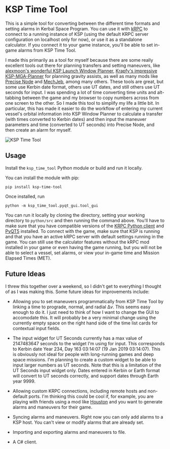 # KSP Time Tool

This is a simple tool for converting between the different time formats and setting alarms in Kerbal Space Program. You can use it with [kRPC](https://forum.kerbalspaceprogram.com/topic/130742-112x-krpc-control-the-game-using-c-c-java-lua-python-ruby-haskell-c-arduino-v054/) to connect to a running instance of KSP (using the default KRPC server configuration on localhost only for now), or use it as a standalone calculator. If you connect it to your game instance, you'll be able to set in-game alarms from KSP Time Tool.

I made this primarily as a tool for myself because there are some really excellent tools out there for planning transfers and setting maneuvers, like [alexmoon's wonderful KSP Launch Window Planner](https://alexmoon.github.io/ksp), [Krapfy's impressive KSP-MGA-Planner](https://krafpy.github.io/KSP-MGA-Planner/) for planning gravity assists, as well as many mods like [Precise Node](https://forum.kerbalspaceprogram.com/topic/161855-112x-precise-node-continued-precisely-edit-your-maneuver-nodes/) and [MechJeb](https://forum.kerbalspaceprogram.com/topic/154834-112x-anatid-robotics-mumech-mechjeb-autopilot-2143-4th-march-2023/), among many others. These tools are great, but some use Kerbin date format, others use UT dates, and still others use UT seconds for input. I was spending a lot of time converting time units and alt-tabbing between the game and my browser to copy numbers across from one screen to the other. So I made this tool to simplify my life a little bit. In particular, this has made it easier to do the workflow of entering my current vessel's orbital information into KSP Window Planner to calculate a transfer (with times converted to Kerbin dates) and then input the maneuver parameters and time (converted to UT seconds) into Precise Node, and then create an alarm for myself.

![KSP Time Tool](https://github.com/aepereira/ksp-time-tool/images/screenshot.png)

## Usage

Install the `ksp_time_tool` Python module or build and run it locally.

You can install the module with pip:
```console
pip install ksp-time-tool
```

Once installed, run

```console
python -m ksp_time_tool.pyqt_gui.tool_gui
```

You can run it locally by cloning the directory, setting your working directory to `python/src` and then running the command above. You'll have to make sure that you have compatible versions of the [KRPC Python client](https://pypi.org/project/krpc/) and [PyQT5](https://pypi.org/project/PyQt5/) installed. To connect with the game, make sure that KSP is running and that you have an active kRPC server with default settings running in the game. You can still use the calculator features without the kRPC mod installed in your game or even having the game running, but you will not be able to select a vessel, set alarms, or view your in-game time and Mission Elapsed Times (MET).

## Future Ideas

I threw this together over a weekend, so I didn't get to everything I thought of as I was making this. Some future ideas for improvements include:

* Allowing you to set maneuvers programmatically from KSP Time Tool by linking a time to prograde, normal, and radial $∆v$. This seems easy enough to do it. I just need to think of how I want to change the GUI to accomodate this. It will probably be a very minimal change using the currently empty space on the right hand side of the time list cards for contextual input fields.

* The input widget for UT Seconds currently has a max value of $2147483647$ seconds to the widget I'm using for input. This corresponds to Kerbin date Year 234, Day 163 03:14:07 (19 Jan 2019 03:14:07). This is obviously not ideal for people with long-running games and deep space missions. I'm planning to create a custom widget to be able to input larger numbers as UT seconds. Note that this is a limitation of the UT Seconds input widget only. Dates entered in Kerbin or Earth format will convert to UT seconds correctly, and support dates through Earth year 9999.

* Allowing custom KRPC connections, including remote hosts and non-default ports. I'm thinking this could be cool if, for example, you are playing with friends using a mod like [Houston](https://forum.kerbalspaceprogram.com/topic/118867-104-houston-v100-a-mission-control-ui-for-telemachus/) and you want to generate alarms and maneuvers for their game.

* Syncing alarms and maneuvers. Right now you can only add alarms to a KSP host. You can't view or modify alarms that are already set.

* Importing and exporting alarms and maneuvers to file.

* A C# client.

